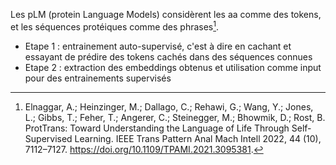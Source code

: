 Les pLM (protein Language Models) considèrent les aa comme des tokens, et les séquences protéiques comme des phrases[^1]. 
- Etape 1 : entrainement auto-supervisé, c'est à dire en cachant et essayant de prédire des tokens cachés dans des séquences connues
- Etape 2 : extraction des embeddings obtenus et utilisation comme input pour des entrainements supervisés


[^1]: Elnaggar, A.; Heinzinger, M.; Dallago, C.; Rehawi, G.; Wang, Y.; Jones, L.; Gibbs, T.; Feher, T.; Angerer, C.; Steinegger, M.; Bhowmik, D.; Rost, B. ProtTrans: Toward Understanding the Language of Life Through Self-Supervised Learning. IEEE Trans Pattern Anal Mach Intell 2022, 44 (10), 7112–7127. https://doi.org/10.1109/TPAMI.2021.3095381.

